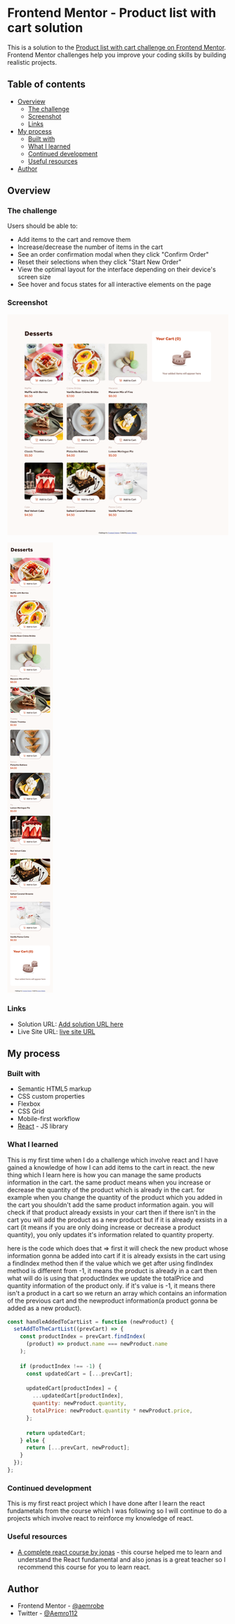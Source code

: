 # Frontend Mentor - Product list with cart solution

This is a solution to the [Product list with cart challenge on Frontend Mentor](https://www.frontendmentor.io/challenges/product-list-with-cart-5MmqLVAp_d). Frontend Mentor challenges help you improve your coding skills by building realistic projects.

## Table of contents

- [Overview](#overview)
  - [The challenge](#the-challenge)
  - [Screenshot](#screenshot)
  - [Links](#links)
- [My process](#my-process)
  - [Built with](#built-with)
  - [What I learned](#what-i-learned)
  - [Continued development](#continued-development)
  - [Useful resources](#useful-resources)
- [Author](#author)

## Overview

### The challenge

Users should be able to:

- Add items to the cart and remove them
- Increase/decrease the number of items in the cart
- See an order confirmation modal when they click "Confirm Order"
- Reset their selections when they click "Start New Order"
- View the optimal layout for the interface depending on their device's screen size
- See hover and focus states for all interactive elements on the page

### Screenshot

![](./solution-image/product-list-with-cart-solution-desktop-view.png)

![](./solution-image/product-list-with-cart-solution-mobile-view-img.png)

### Links

- Solution URL: [Add solution URL here](https://your-solution-url.com)
- Live Site URL: [live site URL](https://aemrobe.github.io/produc-list-with-cart/)

## My process

### Built with

- Semantic HTML5 markup
- CSS custom properties
- Flexbox
- CSS Grid
- Mobile-first workflow
- [React](https://reactjs.org/) - JS library

### What I learned

This is my first time when I do a challenge which involve react and I have gained a knowledge of how  I can add items to the cart in react. the new thing which I learn here is how you can manage the same products information in the cart. the same product means when you increase or decrease the quantity of the product which is already in the cart. for example when you change the quantity of the product which you added in the cart you shouldn't add the same product information again. you will check if that product already exsists in your cart then if there isn't in the cart you will add the product as a new product but if it is already exsists in a cart (it means if you are only doing increase or decrease a product quantity), you only updates it's information related to quantity property.

here is the code which does that
=> first it will check the new product whose information gonna be added into cart if it is already exsists in the cart using a findIndex method then if the value which we get after using findIndex method is different from -1, it means the product is already in a cart then what will do is using that productIndex we update the totalPrice and quantity information of the product only. if it's value is -1, it means there isn't a product in a cart so we return an array which contains an information of the previous cart and the newproduct information(a product gonna be added as a new product).

```js
const handleAddedToCartList = function (newProduct) {
  setAddToTheCartList((prevCart) => {
    const productIndex = prevCart.findIndex(
      (product) => product.name === newProduct.name
    );

    if (productIndex !== -1) {
      const updatedCart = [...prevCart];

      updatedCart[productIndex] = {
        ...updatedCart[productIndex],
        quantity: newProduct.quantity,
        totalPrice: newProduct.quantity * newProduct.price,
      };

      return updatedCart;
    } else {
      return [...prevCart, newProduct];
    }
  });
};
```

### Continued development

This is my first react project which I have done after I learn the react fundametals from the course which I was following so I will continue to do a projects which involve react to reinforce my knowledge of react.

### Useful resources

- [A complete react course by jonas](https://www.udemy.com/course/the-ultimate-react-course/) - this course helped me to learn and understand the React fundamental and also jonas is a great teacher so I recommend this course for you to learn react.

## Author

- Frontend Mentor - [@aemrobe](https://www.frontendmentor.io/profile/aemrobe)
- Twitter - [@Aemro112](https://www.twitter.com/Aemro112)

